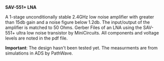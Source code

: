 **SAV-551+ LNA**

A 1-stage unconditionally stable 2.4GHz low noise amplifier with greater than 15db gain and a noise figure below 1.2db. The input/output of the amplifier is matched to 50 Ohms. 
Gerber Files of an LNA using the SAV-551+ ultra low noise transistor by MiniCircuits. All components and voltage levels are noted in the pdf file.

**Important**: The design hasn't been tested yet. The measurments are from simulations in ADS by PathWave.

